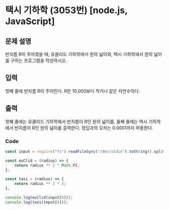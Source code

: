 # 택시 기하학 (3053번) [node.js, JavaScript] 

## 문제 설명
반지름 R이 주어졌을 때, 유클리드 기하학에서 원의 넓이와, 택시 기하학에서 원의 넓이를 구하는 프로그램을 작성하시오.

## 입력
첫째 줄에 반지름 R이 주어진다. R은 10,000보다 작거나 같은 자연수이다.

## 출력
첫째 줄에는 유클리드 기하학에서 반지름이 R인 원의 넓이를, 둘째 줄에는 택시 기하학에서 반지름이 R인 원의 넓이를 출력한다. 정답과의 오차는 0.0001까지 허용한다.

### Code
```js
const input = require("fs").readFileSync("/dev/stdin").toString().split("\n"); 

const euClid = (radius) => {
    return radius ** 2 * Math.PI;
};

const taxi = (radius) => {
    return radius ** 2 * 2;
};

console.log(euClid(input[0]));
console.log(taxi(input[0]));

```

